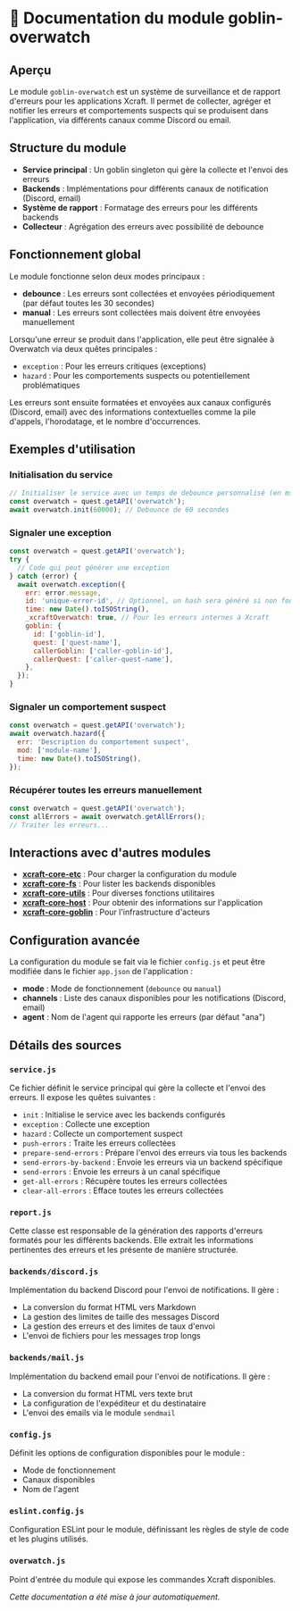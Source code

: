 # 📘 Documentation du module goblin-overwatch

## Aperçu

Le module `goblin-overwatch` est un système de surveillance et de rapport d'erreurs pour les applications Xcraft. Il permet de collecter, agréger et notifier les erreurs et comportements suspects qui se produisent dans l'application, via différents canaux comme Discord ou email.

## Structure du module

- **Service principal** : Un goblin singleton qui gère la collecte et l'envoi des erreurs
- **Backends** : Implémentations pour différents canaux de notification (Discord, email)
- **Système de rapport** : Formatage des erreurs pour les différents backends
- **Collecteur** : Agrégation des erreurs avec possibilité de debounce

## Fonctionnement global

Le module fonctionne selon deux modes principaux :

- **debounce** : Les erreurs sont collectées et envoyées périodiquement (par défaut toutes les 30 secondes)
- **manual** : Les erreurs sont collectées mais doivent être envoyées manuellement

Lorsqu'une erreur se produit dans l'application, elle peut être signalée à Overwatch via deux quêtes principales :

- `exception` : Pour les erreurs critiques (exceptions)
- `hazard` : Pour les comportements suspects ou potentiellement problématiques

Les erreurs sont ensuite formatées et envoyées aux canaux configurés (Discord, email) avec des informations contextuelles comme la pile d'appels, l'horodatage, et le nombre d'occurrences.

## Exemples d'utilisation

### Initialisation du service

```javascript
// Initialiser le service avec un temps de debounce personnalisé (en ms)
const overwatch = quest.getAPI('overwatch');
await overwatch.init(60000); // Debounce de 60 secondes
```

### Signaler une exception

```javascript
const overwatch = quest.getAPI('overwatch');
try {
  // Code qui peut générer une exception
} catch (error) {
  await overwatch.exception({
    err: error.message,
    id: 'unique-error-id', // Optionnel, un hash sera généré si non fourni
    time: new Date().toISOString(),
    _xcraftOverwatch: true, // Pour les erreurs internes à Xcraft
    goblin: {
      id: ['goblin-id'],
      quest: ['quest-name'],
      callerGoblin: ['caller-goblin-id'],
      callerQuest: ['caller-quest-name'],
    },
  });
}
```

### Signaler un comportement suspect

```javascript
const overwatch = quest.getAPI('overwatch');
await overwatch.hazard({
  err: 'Description du comportement suspect',
  mod: ['module-name'],
  time: new Date().toISOString(),
});
```

### Récupérer toutes les erreurs manuellement

```javascript
const overwatch = quest.getAPI('overwatch');
const allErrors = await overwatch.getAllErrors();
// Traiter les erreurs...
```

## Interactions avec d'autres modules

- **[xcraft-core-etc]** : Pour charger la configuration du module
- **[xcraft-core-fs]** : Pour lister les backends disponibles
- **[xcraft-core-utils]** : Pour diverses fonctions utilitaires
- **[xcraft-core-host]** : Pour obtenir des informations sur l'application
- **[xcraft-core-goblin]** : Pour l'infrastructure d'acteurs

## Configuration avancée

La configuration du module se fait via le fichier `config.js` et peut être modifiée dans le fichier `app.json` de l'application :

- **mode** : Mode de fonctionnement (`debounce` ou `manual`)
- **channels** : Liste des canaux disponibles pour les notifications (Discord, email)
- **agent** : Nom de l'agent qui rapporte les erreurs (par défaut "ana")

## Détails des sources

### `service.js`

Ce fichier définit le service principal qui gère la collecte et l'envoi des erreurs. Il expose les quêtes suivantes :

- `init` : Initialise le service avec les backends configurés
- `exception` : Collecte une exception
- `hazard` : Collecte un comportement suspect
- `push-errors` : Traite les erreurs collectées
- `prepare-send-errors` : Prépare l'envoi des erreurs via tous les backends
- `send-errors-by-backend` : Envoie les erreurs via un backend spécifique
- `send-errors` : Envoie les erreurs à un canal spécifique
- `get-all-errors` : Récupère toutes les erreurs collectées
- `clear-all-errors` : Efface toutes les erreurs collectées

### `report.js`

Cette classe est responsable de la génération des rapports d'erreurs formatés pour les différents backends. Elle extrait les informations pertinentes des erreurs et les présente de manière structurée.

### `backends/discord.js`

Implémentation du backend Discord pour l'envoi de notifications. Il gère :

- La conversion du format HTML vers Markdown
- La gestion des limites de taille des messages Discord
- La gestion des erreurs et des limites de taux d'envoi
- L'envoi de fichiers pour les messages trop longs

### `backends/mail.js`

Implémentation du backend email pour l'envoi de notifications. Il gère :

- La conversion du format HTML vers texte brut
- La configuration de l'expéditeur et du destinataire
- L'envoi des emails via le module `sendmail`

### `config.js`

Définit les options de configuration disponibles pour le module :

- Mode de fonctionnement
- Canaux disponibles
- Nom de l'agent

### `eslint.config.js`

Configuration ESLint pour le module, définissant les règles de style de code et les plugins utilisés.

### `overwatch.js`

Point d'entrée du module qui expose les commandes Xcraft disponibles.

_Cette documentation a été mise à jour automatiquement._

[xcraft-core-etc]: https://github.com/Xcraft-Inc/xcraft-core-etc
[xcraft-core-fs]: https://github.com/Xcraft-Inc/xcraft-core-fs
[xcraft-core-utils]: https://github.com/Xcraft-Inc/xcraft-core-utils
[xcraft-core-host]: https://github.com/Xcraft-Inc/xcraft-core-host
[xcraft-core-goblin]: https://github.com/Xcraft-Inc/xcraft-core-goblin
